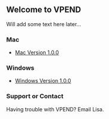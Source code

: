 ## Welcome to VPEND

Will add some text here later...

### Mac
- [Mac Version 1.0.0](https://drive.google.com/open?id=1k3w0le4Be7RBknVsE8fxNwcyMxhypqoz)

### Windows
- [Windows Version 1.0.0](https://drive.google.com/open?id=1GTZMVflwpdxvyWeSaIB5VEuVjw-YDyMT)


### Support or Contact

Having trouble with VPEND? Email Lisa.
